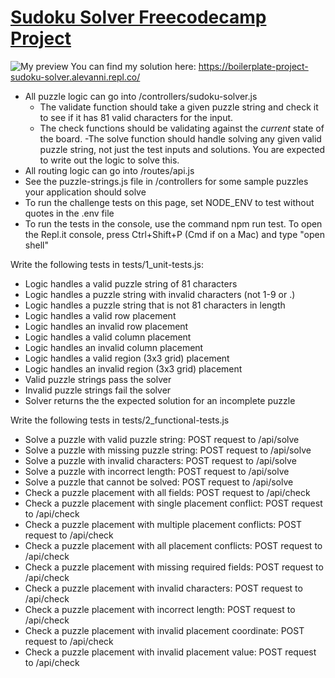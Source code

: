# [Sudoku Solver Freecodecamp Project](https://www.freecodecamp.org/learn/quality-assurance/quality-assurance-projects/sudoku-solver)
![My preview](https://lh3.googleusercontent.com/2C5PPzqclDobaPnoNQZBhqV80Ws2exG6V0PT_IxTTrDzveKDzmDCcyT9TnTyVrGRUtGwt_s2bfsj1bLQqCR2UNdnN9UrHjYwx4fOuTqxQ1lI0oi8A-V3jQOkrfWzvdr5XDBPXHA2QQ=w2400)
You can find my solution here: https://boilerplate-project-sudoku-solver.alevanni.repl.co/

- All puzzle logic can go into /controllers/sudoku-solver.js
     - The validate function should take a given puzzle string and check it to see if it has 81 valid characters for the input.
     - The check functions should be validating against the _current_ state of the board.
     -The solve function should handle solving any given valid puzzle string, not just the test inputs and solutions. You are expected to write out the logic to solve this.
- All routing logic can go into /routes/api.js
- See the puzzle-strings.js file in /controllers for some sample puzzles your application should solve
- To run the challenge tests on this page, set NODE_ENV to test without quotes in the .env file
- To run the tests in the console, use the command npm run test. To open the Repl.it console, press Ctrl+Shift+P (Cmd if on a Mac) and type "open shell"

Write the following tests in tests/1_unit-tests.js:

- Logic handles a valid puzzle string of 81 characters
- Logic handles a puzzle string with invalid characters (not 1-9 or .)
- Logic handles a puzzle string that is not 81 characters in length
- Logic handles a valid row placement
- Logic handles an invalid row placement
- Logic handles a valid column placement
- Logic handles an invalid column placement
- Logic handles a valid region (3x3 grid) placement
- Logic handles an invalid region (3x3 grid) placement
- Valid puzzle strings pass the solver
- Invalid puzzle strings fail the solver
- Solver returns the the expected solution for an incomplete puzzle

Write the following tests in tests/2_functional-tests.js

- Solve a puzzle with valid puzzle string: POST request to /api/solve
- Solve a puzzle with missing puzzle string: POST request to /api/solve
- Solve a puzzle with invalid characters: POST request to /api/solve
- Solve a puzzle with incorrect length: POST request to /api/solve
- Solve a puzzle that cannot be solved: POST request to /api/solve
- Check a puzzle placement with all fields: POST request to /api/check
- Check a puzzle placement with single placement conflict: POST request to /api/check
- Check a puzzle placement with multiple placement conflicts: POST request to /api/check
- Check a puzzle placement with all placement conflicts: POST request to /api/check
- Check a puzzle placement with missing required fields: POST request to /api/check
- Check a puzzle placement with invalid characters: POST request to /api/check
- Check a puzzle placement with incorrect length: POST request to /api/check
- Check a puzzle placement with invalid placement coordinate: POST request to /api/check
- Check a puzzle placement with invalid placement value: POST request to /api/check

